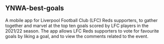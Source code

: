 

## YNWA-best-goals
A mobile app for Liverpool Football Club (LFC) Reds supporters, to gather together and marvel at the top ten goals scored by LFC players in the 2021/22 season. The app allows LFC Reds supporters to vote for favourite goals by liking a goal, and to view the comments related to the event.
